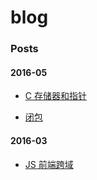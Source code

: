 # blog

### Posts


#### 2016-05
* [C 存储器和指针](https://github.com/runcelim/blog/issues/2)

* [闭包](https://github.com/runcelim/blog/issues/3)
####  2016-03
* [JS 前端跨域](https://github.com/runcelim/blog/issues/1)



